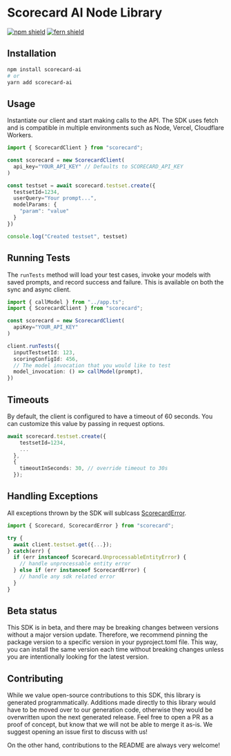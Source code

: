 # Scorecard AI Node Library

[![npm shield](https://img.shields.io/npm/v/scorecard-ai)](https://www.npmjs.com/package/scorecard-ai)
[![fern shield](https://img.shields.io/badge/%F0%9F%8C%BF-SDK%20generated%20by%20Fern-brightgreen)](https://github.com/fern-api/fern)

## Installation

```bash
npm install scorecard-ai
# or
yarn add scorecard-ai
```

## Usage
Instantiate our client and start making calls to the API. 
The SDK uses fetch and is compatible in multiple environments
such as Node, Vercel, Cloudflare Workers. 

```typescript
import { ScorecardClient } from "scorecard";

const scorecard = new ScorecardClient(
  api_key="YOUR_API_KEY" // Defaults to SCORECARD_API_KEY
)

const testset = await scorecard.testset.create({
  testsetId=1234, 
  userQuery="Your prompt...", 
  modelParams: {
    "param": "value"
  }
})

console.log("Created testset", testset)
```

## Running Tests
The `runTests` method will load your test cases, 
invoke your models with saved prompts, 
and record success and failure. This is 
available on both the sync and async client.  

```typescript
import { callModel } from "../app.ts";
import { ScorecardClient } from "scorecard";

const scorecard = new ScorecardClient(
  apiKey="YOUR_API_KEY"
)

client.runTests({
  inputTestsetId: 123,
  scoringConfigId: 456,
  // The model invocation that you would like to test
  model_invocation: () => callModel(prompt),
})
```

## Timeouts
By default, the client is configured to have 
a timeout of 60 seconds. You can customize 
this value by passing in request options. 

```typescript
await scorecard.testset.create({
    testsetId=1234, 
    ...
  }, 
  {
    timeoutInSeconds: 30, // override timeout to 30s
  });
```

## Handling Exceptions
All exceptions thrown by the SDK will 
sublcass [ScorecardError](./src/errors/ScorecardError.ts). 

```typescript
import { Scorecard, ScorecardError } from "scorecard";

try {
  await client.testset.get({...});
} catch(err) {
  if (err instanceof Scorecard.UnprocessableEntityError) {
    // handle unprocessable entity error
  } else if (err instanceof ScorecardError) {
    // handle any sdk related error
  }
}
```

## Beta status

This SDK is in beta, and there may be breaking changes between versions without a major version update. Therefore, we recommend pinning the package version to a specific version in your pyproject.toml file. This way, you can install the same version each time without breaking changes unless you are intentionally looking for the latest version.

## Contributing

While we value open-source contributions to this SDK, this library is generated programmatically. Additions made directly to this library would have to be moved over to our generation code, otherwise they would be overwritten upon the next generated release. Feel free to open a PR as a proof of concept, but know that we will not be able to merge it as-is. We suggest opening an issue first to discuss with us!

On the other hand, contributions to the README are always very welcome!
